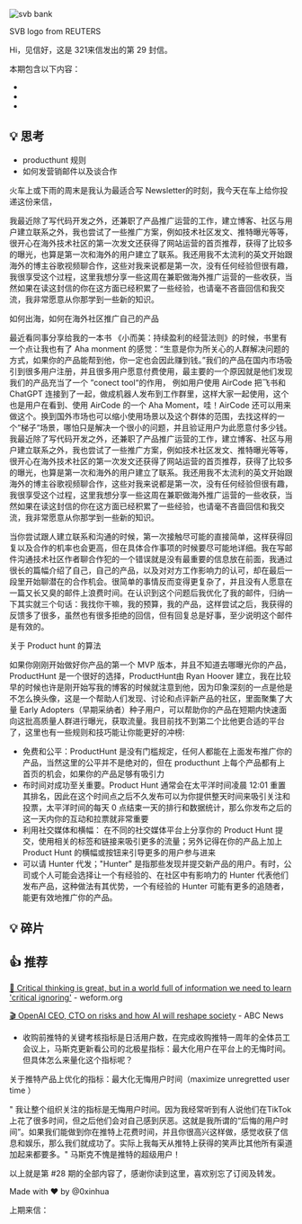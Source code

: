 ![svb bank](https://assets.wuxinhua.com/blog/assets/newsletter/26-svb-bank.avif "svb bank")

SVB logo from REUTERS

Hi，见信好，这是 321来信发出的第 29 封信。

本期包含以下内容：

- 
- 
- 

## 💡 思考

- producthunt 规则
- 如何发营销邮件以及谈合作

火车上或下雨的周末是我认为最适合写 Newsletter的时刻，我今天在车上给你投递这份来信，

我最近除了写代码开发之外，还兼职了产品推广运营的工作，建立博客、社区与用户建立联系之外，我也尝试了一些推广方案，例如技术社区发文、推特曝光等等，很开心在海外技术社区的第一次发文还获得了网站运营的首页推荐，获得了比较多的曝光，也算是第一次和海外的用户建立了联系。我还用我不太流利的英文开始跟海外的博主谷歌视频聊合作，这些对我来说都是第一次，没有任何经验但很有趣，我很享受这个过程，这里我想分享一些这周在兼职做海外推广运营的一些收获，当然如果在读这封信的你在这方面已经积累了一些经验，也请毫不吝啬回信和我交流，我非常愿意从你那学到一些新的知识。

如何出海，如何在海外社区推广自己的产品

最近看同事分享给我的一本书 《小而美：持续盈利的经营法则》的时候，书里有一个点让我也有了 Aha monment 的感觉：“生意是你为所关心的人群解决问题的方式，如果你的产品能帮到他，你一定也会因此赚到钱。”我们的产品在国内市场吸引到很多用户注册，并且很多用户愿意付费使用，最主要的一个原因就是他们发现我们的产品充当了一个 ”conect tool“的作用， 例如用户使用 AirCode 把飞书和 ChatGPT 连接到了一起，做成机器人发布到工作群里，这样大家一起使用，这个也是用户在看到、使用 AirCode 的一个 Aha Moment，哇！AirCode 还可以用来做这个。换到国外市场也可以缩小使用场景以及这个群体的范围，去找这样的一个“梯子“场景，哪怕只是解决一个很小的问题，并且验证用户为此愿意付多少钱。我最近除了写代码开发之外，还兼职了产品推广运营的工作，建立博客、社区与用户建立联系之外，我也尝试了一些推广方案，例如技术社区发文、推特曝光等等，很开心在海外技术社区的第一次发文还获得了网站运营的首页推荐，获得了比较多的曝光，也算是第一次和海外的用户建立了联系。我还用我不太流利的英文开始跟海外的博主谷歌视频聊合作，这些对我来说都是第一次，没有任何经验但很有趣，我很享受这个过程，这里我想分享一些这周在兼职做海外推广运营的一些收获，当然如果在读这封信的你在这方面已经积累了一些经验，也请毫不吝啬回信和我交流，我非常愿意从你那学到一些新的知识。

当你尝试跟人建立联系和沟通的时候，第一次接触尽可能的直接简单，这样获得回复以及合作的机率也会更高，但在具体合作事项的时候要尽可能地详细。我在写邮件沟通技术社区作者聊合作犯的一个错误就是没有最重要的信息放在前面，我通过很长的篇幅介绍了自己，自己的产品，以及对对方工作影响力的认可，却在最后一段里开始聊潜在的合作机会。很简单的事情反而变得更复杂了，并且没有人愿意在一篇又长又臭的邮件上浪费时间。在认识到这个问题后我优化了我的邮件，归纳一下其实就三个句话：我找你干嘛，我的预算，我的产品，这样尝试之后，我获得的反馈多了很多，虽然也有很多拒绝的回信，但有回复总是好事，至少说明这个邮件是有效的。

关于 Product hunt 的算法

如果你刚刚开始做好你产品的第一个 MVP 版本，并且不知道去哪曝光你的产品，ProductHunt 是一个很好的选择，ProductHunt由  Ryan Hoover 建立，我在比较早的时候也许是刚开始写我的博客的时候就注意到他，因为印象深刻的一点是他是不怎么换头像，这是一个帮助人们发现、讨论和点评新产品的社区，里面聚集了大量 Early Adopters（早期采纳者）种子用户，可以帮助你的产品在短期内快速面向这批高质量人群进行曝光，获取流量。我目前找不到第二个比他更合适的平台了，这里也有一些规则和技巧能让你能更好的冲榜:

- 免费和公平：ProductHunt 是没有门槛规定，任何人都能在上面发布推广你的产品，当然这里的公平并不是绝对的，但在 producthunt 上每个产品都有上首页的机会，如果你的产品足够有吸引力
- 布时间对成功至关重要。Product Hunt 通常会在太平洋时间凌晨 12:01 重置其排名，因此在这个时间点之后不久发布可以为你提供整天时间来吸引关注和投票，太平洋时间的每天 0 点结束一天的排行和数据统计，那么你发布之后的这一天内你的互动和拉票就非常重要
- 利用社交媒体和横幅： 在不同的社交媒体平台上分享你的 Product Hunt 提交，使用相关的标签和链接来吸引更多的流量；另外记得在你的产品上加上 Product Hunt 的横幅或按钮来引导更多的用户参与进来
- 可以请 Hunter 代发；"Hunter" 是指那些发现并提交新产品的用户。有时，公司或个人可能会选择让一个有经验的、在社区中有影响力的 Hunter 代表他们发布产品，这种做法有其优势，一个有经验的 Hunter 可能有更多的追随者，能更有效地推广你的产品。



## 💡 碎片


## 👍 推荐

[📃 Critical thinking is great, but in a world full of information we need to learn 'critical ignoring'](https://www.weforum.org/agenda/2023/02/critical-thinking-ignoring-brain) - weform.org


[🎬 OpenAI CEO, CTO on risks and how AI will reshape society](https://www.youtube.com/watch?app=desktop&v=540vzMlf-54) - ABC News

- 收购前推特的关键考核指标是日活用户数，在完成收购推特一周年的全体员工会议上，马斯克更新看公司的北极星指标：最大化用户在平台上的无悔时间。但具体怎么来量化这个指标呢？

关于推特产品上优化的指标：最大化无悔用户时间（maximize unregretted user time ）

" 我让整个组织关注的指标是无悔用户时间。因为我经常听到有人说他们在TikTok上花了很多时间，但之后他们会对自己感到厌恶。这就是我所谓的“后悔的用户时间”。如果我们能做到你在推特上花费时间，并且你很高兴这样做，感觉收获了信息和娱乐，那么我们就成功了。实际上我每天从推特上获得的笑声比其他所有渠道加起来都要多。" 马斯克不愧是推特的超级用户！


以上就是第 #28 期的全部内容了，感谢你读到这里，喜欢别忘了订阅及转发。

Made with ❤️ by @0xinhua

上期来信：

